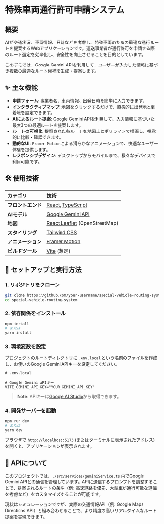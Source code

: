 # 特殊車両通行許可申請システム

## 概要

AIが交通状況、車両情報、日時などを考慮し、特殊車両のための最適な通行ルートを提案するWebアプリケーションです。運送事業者が通行許可を申請する際のルート選定を効率化し、安全性を向上させることを目的としています。

このデモでは、Google Gemini APIを利用して、ユーザーが入力した情報に基づき複数の最適なルート候補を生成・提案します。

## ✨ 主な機能

*   **申請フォーム**: 事業者名、車両情報、出発日時を簡単に入力できます。
*   **インタラクティブマップ**: 地図をクリックするだけで、直感的に出発地と到着地を設定できます。
*   **AIによるルート提案**: Google Gemini APIを利用して、入力情報に基づいた最大3つの最適ルートを提案します。
*   **ルートの可視化**: 提案された各ルートを地図上にポリラインで描画し、視覚的に比較・確認できます。
*   **動的なUI**: `Framer Motion`による滑らかなアニメーションで、快適なユーザー体験を提供します。
*   **レスポンシブデザイン**: デスクトップからモバイルまで、様々なデバイスで利用可能です。

## 🛠️ 使用技術

| カテゴリ       | 技術                                                                                             |
| :------------- | :----------------------------------------------------------------------------------------------- |
| **フロントエンド** | [React](https://reactjs.org/), [TypeScript](https://www.typescriptlang.org/)                     |
| **AIモデル**     | [Google Gemini API](https://ai.google.dev/)                                                      |
| **地図**         | [React Leaflet](https://react-leaflet.js.org/) (OpenStreetMap)                                   |
| **スタイリング**   | [Tailwind CSS](https://tailwindcss.com/)                                                         |
| **アニメーション** | [Framer Motion](https://www.framer.com/motion/)                                                  |
| **ビルドツール**   | [Vite](https://vitejs.dev/) (想定)                                                               |

## 🚀 セットアップと実行方法

### 1. リポジトリをクローン

```bash
git clone https://github.com/your-username/special-vehicle-routing-system.git
cd special-vehicle-routing-system
```

### 2. 依存関係をインストール

```bash
npm install
# または
yarn install
```

### 3. 環境変数を設定

プロジェクトのルートディレクトリに `.env.local` という名前のファイルを作成し、お使いのGoogle Gemini APIキーを設定してください。

```.env.local
# .env.local

# Google Gemini APIキー
VITE_GEMINI_API_KEY="YOUR_GEMINI_API_KEY"
```

> **Note**: APIキーは[Google AI Studio](https://makersuite.google.com/app/apikey)から取得できます。

### 4. 開発サーバーを起動

```bash
npm run dev
# または
yarn dev
```

ブラウザで `http://localhost:5173` (またはターミナルに表示されたアドレス) を開くと、アプリケーションが表示されます。

## 📝 APIについて

このプロジェクトでは、`./src/services/geminiService.ts` 内でGoogle Gemini APIとの通信を管理しています。APIに送信するプロンプトを調整することで、提案されるルートの条件（例: 高速道路を優先、大型車が通行可能な道幅を考慮など）をカスタマイズすることが可能です。

現状はシミュレーションですが、実際の交通情報API（例: Google Maps Directions API）と組み合わせることで、より精度の高いリアルタイムなルート提案を実現できます。
